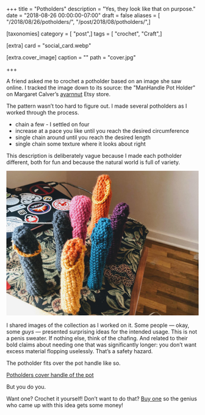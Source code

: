 +++
title = "Potholders"
description = "Yes, they look like that on purpose."
date = "2018-08-26 00:00:00-07:00"
draft = false
aliases = [ "/2018/08/26/potholders/", "/post/2018/08/potholders/",]

[taxonomies]
category = [ "post",]
tags = [ "crochet", "Craft",]

[extra]
card = "social_card.webp"

[extra.cover_image]
caption = ""
path = "cover.jpg"

+++

A friend asked me to crochet a potholder based on an image she saw
online. I tracked the image down to its source: the "ManHandle Pot
Holder" on Margaret Calver’s
[ayarnnut](https://www.etsy.com/shop/ayarnnut) Etsy store.

The pattern wasn’t too hard to figure out. I made several potholders as
I worked through the process.

- chain a few - I settled on four
- increase at a pace you like until you reach the desired circumference
- single chain around until you reach the desired length
- single chain some texture where it looks about right

This description is deliberately vague because I made each potholder
different, both for fun and because the natural world is full of
variety.

![Potholders collected on display](collected.jpg)

I shared images of the collection as I worked on it. Some people — okay,
some *guys* — presented surprising ideas for the intended usage. This is
not a penis sweater. If nothing else, think of the chafing. And related
to their bold claims about needing one that was significantly longer:
you don’t want excess material flopping uselessly. That’s a safety
hazard.

The potholder fits over the pot handle like so.

[Potholders cover handle of the pot](demonstrated.jpg
  "Demonstration of usage")

But you do you.

Want one? Crochet it yourself\! Don’t want to do that? [Buy
one](https://www.etsy.com/shop/ayarnnut) so the genius who came up with
this idea gets some money\!